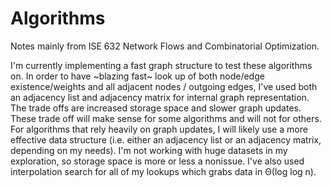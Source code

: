 # Algorithms

Notes mainly from ISE 632 Network Flows and Combinatorial Optimization.

I'm currently implementing a fast graph structure to test these algorithms on. In order to have ~blazing fast~ look up of both node/edge existence/weights and all adjacent nodes / outgoing edges, I've used both an adjacency list and adjacency matrix for internal graph representation. The trade offs are increased storage space and slower graph updates. These trade off will make sense for some algorithms and will not for others. For algorithms that rely heavily on graph updates, I will likely use a more effective data structure (i.e. either an adjacency list or an adjacency matrix, depending on my needs). I'm not working with huge datasets in my exploration, so storage space is more or less a nonissue. I've also used interpolation search for all of my lookups which grabs data in Θ(log log n).
